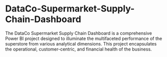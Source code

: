 # DataCo-Supermarket-Supply-Chain-Dashboard
The DataCo Supermarket Supply Chain Dashboard is a comprehensive Power BI project designed to illuminate the multifaceted performance of the superstore from various analytical dimensions. This project encapsulates the operational, customer-centric, and financial health of the business.
